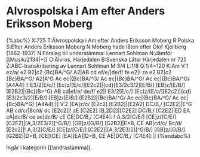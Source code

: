 # Alvrospolska i Am efter Anders Eriksson Moberg

{%abc%}
X:725
T:Älvrospolska i Am efter Anders Eriksson Moberg
R:Polska
S:Efter Anders Eriksson Moberg
N:Moberg hade låten efter Olof Kjellberg (1862-1937)
N:Förslag till understämma: Lennart Sohlman
N:Jämför [[Musik/2134|+]]
O:Älvros, Härjedalen
B:Svenska Låtar Härjedalen nr 725
Z:ABC-transkribering av Lennart Sohlman
M:3/4
L:1/8
Q:1/4=120
K:Am
V:1
ez/a/ e2 B2|c2 {Bc}BA/^G/ A2|AB cd ef/e/|de/f/ fe e2|!
za e2 B2|c2 {Bc}BA/^G/ A2|A^G Ac ec|{Bc}BA/^G/ Ac ec|{Bc}BA/^G/ Ac ec|{Bc}BA/^G/ [A4A4]::!
E3/2[E/c/] [Ec]z/[E/c/][E2c2]|{cd}[E3/2c3/2][E/B/] [EB]z/[E/B/] [E2B2]|{Bc}(B>^G) AB cd|ef/e/ de/f/ e2|!
E3/2[E/c/] [Ec]z/[E/c/][E2c2]|{cd}[E3/2c3/2][E/B/] [EB]z/[E/B/] [E2B2]|{Bc}BA/^G/ Ac ec|{Bc}BA/^G/ Ac ec|{Bc}BA/^G/ [A4A4]:|]
V:2
[EA]z/c/ [E2c2] [E2B2]|[E2A2] DC/B,/ [C2E2]|E^G AB cd/c/|Bc/d/ dc [E2c2]|!
zE [C2E2] [B,2D2]|[C2E2] DC/B,/ [C2E2]|ED EA cA|dc/B/ ce ae|dc/B/ cE CE|DC/B,/ [C4E4]::!
A,3/2[C/E/] [CE]z/[C/E/] [C2E2]|[A,3/2E3/2][^G/B/] [GB]z/[G/B/] [G2B2]|E>B, CE AB|cd/c/ Bc/d/ [E2c2]|!
A,3/2[C/E/] [CE]z/[C/E/] [C2E2]|[A,3/2E3/2][^G/B/] [GB]z/[G/B/] [G2B2]|D>B, [CE][CE] [EA][EA]|D>B, CE AE|DC/B,/ [C4E4]:|]
{%endabc%}

Ingår i kategorin [[!andrastämma]].
